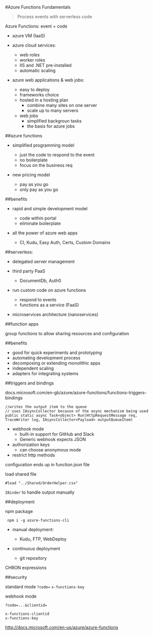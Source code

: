 #Azure Functions Fundamentals

> Process events with serverless code

Azure Functions: event + code

- azure VM (IaaS)

- azure cloud services:
    * web roles
    * worker roles
    * IIS and .NET pre-installed
    * automatic scaling

- azure web applications & web jobs:
    * easy to deploy
    * frameworks choice
    * hosted in a hosting plan
        - combine many sites on one server
        - scale up to many servers
    * web jobs
        - simplified backgroun tasks
        - the basis for azure jobs
      
##azure functions

- simplified programming model
    * just the code to respond to the event
    * no boilerplate
    * focus on the business req
    
- new pricing model
    * pay as you go
    * only pay as you go
    
    
##benefits

- rapid and simple development model
    * code within portal
    * eliminate boilerplate
    
- all the power of azure web apps
    * CI, Kudu, Easy Auth, Certs, Custom Domains
    
##serverless:

- delegated server management
- third party PaaS
    * DocumentDb, Auth0

- run custom code on azure functions
    * respond to events
    * functions as a service (FaaS)
    
- microservices architecture (nanoservices)

##function apps

group functions to allow sharing resources and configuration

##benefits

- good for quick experiments and prototyping
- automating development process
- decomposing or extending monolithic apps
- independent scaling
- adapters for integrating systems

##triggers and bindings

docs.microsoft.com/en-gb/azure/azure-functions/functions-triggers-bindings

```
//writes the output item to the queue
// uses IAsyncCollector because of the async mechanism being used
public static async Task<object> Run(HttpRequestMessage req, TraceWriter log, IAsyncCollector<Payload> outputQueueItem)
```

- webhook mode
    * built-in support for GitHub and Slack
    * Generic webhook expects JSON
- authorization keys
    * can choose anonymous mode
- restrict http methods

configuration ends up in function.json file

load shared file 
```
#load "../Shared/OrderHelper.csx"
```

`IBinder` to handle output manually

##deployment

npm package

```
 npm i -g azure-functions-cli
```

- manual deployment:
    * Kudu, FTP, WebDeploy
    
- continuous deployment
    * git repository
    
CHRON expressions

##security

standard mode
`?code=`
`x-functions-key`

webhook mode

`?code=...&clientid=`
```
x-functions-clientid
x-functions-key
```

http://docs.microsoft.com/en-us/azure/azure-functions


